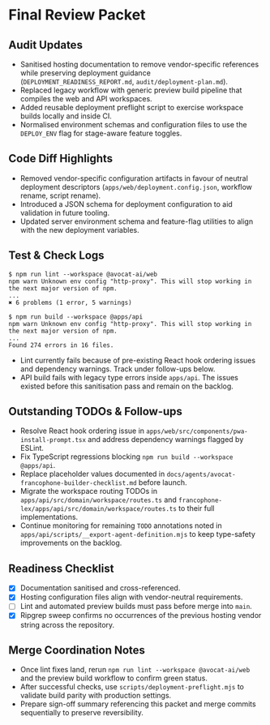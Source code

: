 # Final Review Packet

## Audit Updates
- Sanitised hosting documentation to remove vendor-specific references while preserving deployment guidance (`DEPLOYMENT_READINESS_REPORT.md`, `audit/deployment-plan.md`).
- Replaced legacy workflow with generic preview build pipeline that compiles the web and API workspaces.
- Added reusable deployment preflight script to exercise workspace builds locally and inside CI.
- Normalised environment schemas and configuration files to use the `DEPLOY_ENV` flag for stage-aware feature toggles.

## Code Diff Highlights
- Removed vendor-specific configuration artifacts in favour of neutral deployment descriptors (`apps/web/deployment.config.json`, workflow rename, script rename).
- Introduced a JSON schema for deployment configuration to aid validation in future tooling.
- Updated server environment schema and feature-flag utilities to align with the new deployment variables.

## Test & Check Logs
```
$ npm run lint --workspace @avocat-ai/web
npm warn Unknown env config "http-proxy". This will stop working in the next major version of npm.
...
✖ 6 problems (1 error, 5 warnings)

$ npm run build --workspace @apps/api
npm warn Unknown env config "http-proxy". This will stop working in the next major version of npm.
...
Found 274 errors in 16 files.
```
- Lint currently fails because of pre-existing React hook ordering issues and dependency warnings. Track under follow-ups below.
- API build fails with legacy type errors inside `apps/api`. The issues existed before this sanitisation pass and remain on the backlog.

## Outstanding TODOs & Follow-ups
- Resolve React hook ordering issue in `apps/web/src/components/pwa-install-prompt.tsx` and address dependency warnings flagged by ESLint.
- Fix TypeScript regressions blocking `npm run build --workspace @apps/api`.
- Replace placeholder values documented in `docs/agents/avocat-francophone-builder-checklist.md` before launch.
- Migrate the workspace routing TODOs in `apps/api/src/domain/workspace/routes.ts` and `francophone-lex/apps/api/src/domain/workspace/routes.ts` to their full implementations.
- Continue monitoring for remaining `TODO` annotations noted in `apps/api/scripts/__export-agent-definition.mjs` to keep type-safety improvements on the backlog.

## Readiness Checklist
- [x] Documentation sanitised and cross-referenced.
- [x] Hosting configuration files align with vendor-neutral requirements.
- [ ] Lint and automated preview builds must pass before merge into `main`.
- [x] Ripgrep sweep confirms no occurrences of the previous hosting vendor string across the repository.

## Merge Coordination Notes
- Once lint fixes land, rerun `npm run lint --workspace @avocat-ai/web` and the preview build workflow to confirm green status.
- After successful checks, use `scripts/deployment-preflight.mjs` to validate build parity with production settings.
- Prepare sign-off summary referencing this packet and merge commits sequentially to preserve reversibility.
